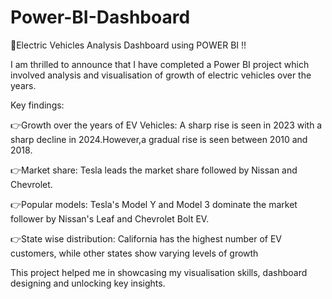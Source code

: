 # Power-BI-Dashboard
🚗Electric Vehicles Analysis Dashboard using POWER BI !!

I am thrilled to announce that I have completed a Power BI project which involved analysis and visualisation of growth of electric vehicles over the years.

Key findings:

👉Growth over the years of EV Vehicles: A sharp rise is seen in 2023 with a sharp decline in 2024.However,a gradual rise is seen between 2010 and 2018.

👉Market share: Tesla leads the market share followed by Nissan and Chevrolet.

👉Popular models: Tesla's Model Y and Model 3 dominate the market follower by Nissan's Leaf and Chevrolet Bolt EV.

👉State wise distribution: California has the highest number of EV customers, while other states show varying levels of growth

This project helped me in showcasing my visualisation skills, dashboard designing and unlocking key insights.
